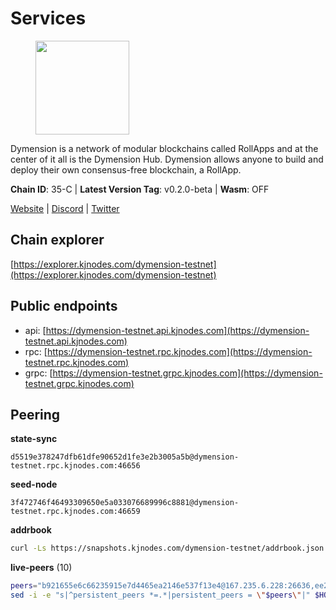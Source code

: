 # Services

<figure><img src="https://raw.githubusercontent.com/kj89/testnet_manuals/main/pingpub/logos/dymension.png" width="150" alt=""><figcaption></figcaption></figure>

Dymension is a network of modular blockchains called RollApps  and at the center of it all is the Dymension Hub. Dymension  allows anyone to build and deploy their own consensus-free blockchain, a RollApp.

**Chain ID**: 35-C | **Latest Version Tag**: v0.2.0-beta | **Wasm**: OFF

[Website](https://dymension.xyz/) | [Discord](https://discord.gg/dymension) | [Twitter](https://twitter.com/dymensionXYZ)




## Chain explorer
[https://explorer.kjnodes.com/dymension-testnet](https://explorer.kjnodes.com/dymension-testnet)

## Public endpoints

* api: [https://dymension-testnet.api.kjnodes.com](https://dymension-testnet.api.kjnodes.com)
* rpc: [https://dymension-testnet.rpc.kjnodes.com](https://dymension-testnet.rpc.kjnodes.com)
* grpc: [https://dymension-testnet.grpc.kjnodes.com](https://dymension-testnet.grpc.kjnodes.com)

## Peering

**state-sync**

```text
d5519e378247dfb61dfe90652d1fe3e2b3005a5b@dymension-testnet.rpc.kjnodes.com:46656
```

**seed-node**

```text
3f472746f46493309650e5a033076689996c8881@dymension-testnet.rpc.kjnodes.com:46659
```

**addrbook**
```bash
curl -Ls https://snapshots.kjnodes.com/dymension-testnet/addrbook.json > $HOME/.dymension/config/addrbook.json
```

**live-peers** (10)
```bash
peers="b921655e6c66235915e7d4465ea2146e537f13e4@167.235.6.228:26636,ee2fa87279bc626f9c979093389bd1d6568d96ff@65.109.37.228:36656,d5519e378247dfb61dfe90652d1fe3e2b3005a5b@65.109.68.190:46656,e1d6bdf47f76bdfdba90d4bedc780539d9766bbe@172.104.199.176:26656,e5226fa166386f9055908194a4942c06b7003ab5@65.108.192.123:42656,ba2ef45240cc997443df795b801a34602ba68b55@65.109.92.241:17886,258018061069908a045d3777a7a2079588d712cf@38.242.234.6:26656,c1008d2d05c56254e95d19ab7e9fe459dad2de3d@159.223.57.238:26656,77791ee9b1eb56682335c451c296f450ee649c01@44.209.89.17:26656,9b90de7b55ac060d618786f478ee7d79256a8429@51.255.67.78:26701"
sed -i -e "s|^persistent_peers *=.*|persistent_peers = \"$peers\"|" $HOME/.dymension/config/config.toml
```
